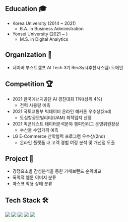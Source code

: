 ## Education 🎓  
- Korea University (2014 ~ 2021)  
  - B.A. in Business Administration  
- Yonsei University (2021 ~ )  
  - M.S. in Digital Analytics
## Organization 🙋
- 네이버 부스트캠프 AI Tech 3기 RecSys(추천시스템) 도메인
## Competition 🏆
- 2021 한국에너지공단 AI 경진대회 11위(상위 4%)
  - 전력 사용량 예측
- 2021 국토교통부 빅데이터 온라인 해커톤 우수상(2nd)
  - 도심항공모빌리티(UAM) 최적입지 선정
- 2021 빅콘테스트 데이터분석분야 챔피언리그 운영위원장상
  - 수산물 수입가격 예측
- LG E-Commerce 산학협력 프로그램 우수상(2nd)
  - 온라인 플랫폼 내 고객 경험 여정 분석 및 개선점 도출
## Project 💼
- 경쟁요소별 감성분석을 통한 카페브랜드 순위비교
- 폭력적 웹툰 이미지 분류
- 마스크 착용 상태 분류
## Tech Stack 🛠️
<img src="https://img.shields.io/badge/Python-3766AB?style=flat-square&logo=Python&logoColor=white"/></a> 
<img src="https://img.shields.io/badge/R-276DC3?style=flat-square&logo=R&logoColor=white"/></a> 
<img src="https://img.shields.io/badge/Pytorch-EE4C2C?style=flat-square&logo=Pytorch&logoColor=white"/></a> 
<img src="https://img.shields.io/badge/TensorFlow-FF6F00?style=flat-square&logo=TensorFlow&logoColor=white"/></a> 
<img src="https://img.shields.io/badge/Keras-D00000?style=flat-square&logo=Keras&logoColor=white"/></a> 
